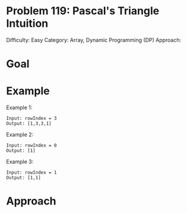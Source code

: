 # Problem 119: Pascal's Triangle Intuition
Difficulty: Easy
Category: Array, Dynamic Programming (DP)
Approach:

# Goal


# Example
Example 1:

    Input: rowIndex = 3
    Output: [1,3,3,1]

Example 2:

    Input: rowIndex = 0
    Output: [1]

Example 3:

    Input: rowIndex = 1
    Output: [1,1]

# Approach